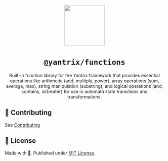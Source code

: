 <div align="center">
  <img width="128" src="https://github.com/tfcp68/yantrix/blob/main/docs/public/logo.png?raw=true" />
  <h1><code>@yantrix/functions</code></h1>
  <p>Built-in function library for the Yantrix framework that provides essential operations like arithmetic (add, multiply, power), array operations (sum, average, max), string manipulation (substring), and logical operations (and, contains, isGreater) for use in automata state transitions and transformations.</p>
</div>

## 🌱 Contributing

See [Contributing](https://tfcp68.github.io/yantrix/contributing/)

## 📜 License

Made with 💜. Published under [MIT License](./LICENSE).
